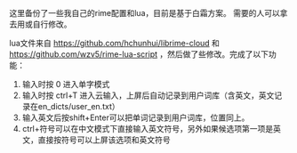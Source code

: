 这里备份了一些我自己的rime配置和lua，目前是基于白霜方案。
需要的人可以拿去用或自行修改。

lua文件来自 https://github.com/hchunhui/librime-cloud 和 https://github.com/wzv5/rime-lua-script ，然后做了些修改。完成了以下功能：
1. 输入时按 0 进入单字模式
2. 输入时按 ctrl+T 进入云输入，上屏后自动记录到用户词库（含英文，英文记录在en_dicts/user_en.txt）
3. 输入英文后按shift+Enter可以把单词记录到用户词库，位置同上。
4. ctrl+符号可以在中文模式下直接输入英文符号，另外如果候选项第一项是英文，直接按符号可以上屏该选项和英文符号
